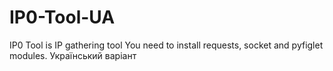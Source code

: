 # IP0-Tool-UA
IP0 Tool is IP gathering tool
You need to install requests, socket and pyfiglet modules.
Український варіант
